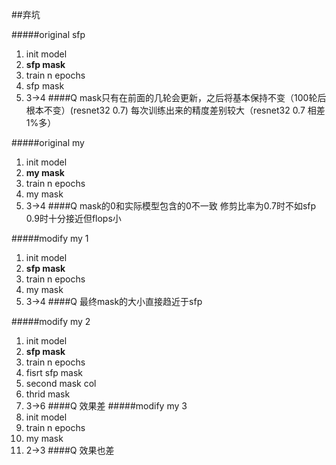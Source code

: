 ##弃坑

#####original sfp
1. init model
2. **sfp mask**
3. train n epochs
4. sfp mask
5. 3->4
####Q
mask只有在前面的几轮会更新，之后将基本保持不变（100轮后根本不变）(resnet32 0.7)
每次训练出来的精度差别较大（resnet32 0.7 相差1%多）

#####original my
1. init model
2. **my mask**
3. train n epochs
4. my mask
5. 3->4
####Q
mask的0和实际模型包含的0不一致 修剪比率为0.7时不如sfp 0.9时十分接近但flops小


#####modify my 1
1. init model
2. **sfp mask**
3. train n epochs
4. my mask
5. 3->4
####Q
最终mask的大小直接趋近于sfp

#####modify my 2
1. init model
2. **sfp mask**
3. train n epochs
4. fisrt sfp mask
5. second mask col
6. thrid mask
5. 3->6
####Q
效果差
#####modify my 3
1. init model
2. train n epochs
3. my mask
4. 2->3
####Q
效果也差



